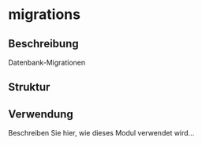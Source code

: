 ﻿# migrations

## Beschreibung
Datenbank-Migrationen

## Struktur


## Verwendung
Beschreiben Sie hier, wie dieses Modul verwendet wird...
